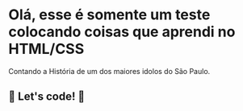 # Olá, esse é somente um teste colocando coisas que aprendi no HTML/CSS

Contando a História de um dos maiores idolos do São Paulo.

## 🚀 Let's code! 🚀

